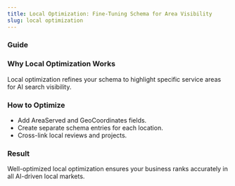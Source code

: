 ```yaml
---
title: Local Optimization: Fine-Tuning Schema for Area Visibility
slug: local optimization
---
```


### Guide
### Why Local Optimization Works
Local optimization refines your schema to highlight specific service areas for AI search visibility.

### How to Optimize
- Add AreaServed and GeoCoordinates fields.
- Create separate schema entries for each location.
- Cross-link local reviews and projects.

### Result
Well-optimized local optimization ensures your business ranks accurately in all AI-driven local markets.
